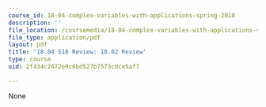 ```yaml
---
course_id: 18-04-complex-variables-with-applications-spring-2018
description: ''
file_location: /coursemedia/18-04-complex-variables-with-applications-spring-2018/2f434c2472e9c6bd527b7573cdce5af7_MIT18_04S18_1802Review.pdf
file_type: application/pdf
layout: pdf
title: '18.04 S18 Review: 18.02 Review'
type: course
uid: 2f434c2472e9c6bd527b7573cdce5af7

---
```

None